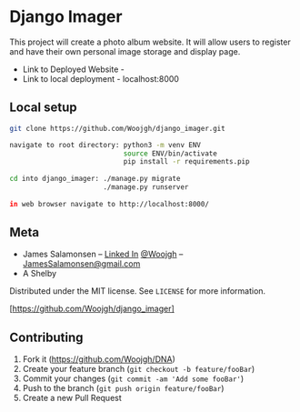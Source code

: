 # Django Imager
This project will create a photo album website.  It will allow users to register and have their own personal image storage and display page.


* Link to Deployed Website - 
* Link to local deployment - localhost:8000


## Local setup

```sh
git clone https://github.com/Woojgh/django_imager.git

navigate to root directory: python3 -m venv ENV
                            source ENV/bin/activate
                            pip install -r requirements.pip
                            
cd into django_imager: ./manage.py migrate
                       ./manage.py runserver
                       
in web browser navigate to http://localhost:8000/
```


## Meta
* James Salamonsen – [Linked In](https://www.linkedin.com/in/james-salamonsen-12237b82/) [@Woojgh](https://twitter.com/woojgh) – JamesSalamonsen@gmail.com
* A Shelby


Distributed under the MIT license. See ``LICENSE`` for more information.

[https://github.com/Woojgh/django_imager]

## Contributing

1. Fork it (<https://github.com/Woojgh/DNA>)
2. Create your feature branch (`git checkout -b feature/fooBar`)
3. Commit your changes (`git commit -am 'Add some fooBar'`)
4. Push to the branch (`git push origin feature/fooBar`)
5. Create a new Pull Request
